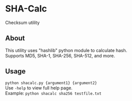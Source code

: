 # SHA-Calc
Checksum utility
## About
This utility uses "hashlib" python module to calculate hash.<br>
Supports MD5, SHA-1, SHA-256, SHA-512, and more.
## Usage
`python shacalc.py {argument1} {argument2}`<br>
Use `-help` to view full help page.<br>
Example: `python shacalc sha256 testfile.txt`
